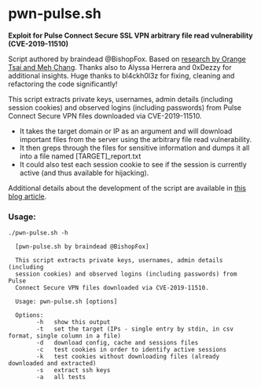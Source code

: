 # pwn-pulse.sh
**Exploit for Pulse Connect Secure SSL VPN arbitrary file read vulnerability (CVE-2019-11510)**

Script authored by braindead @BishopFox. Based on [research by Orange Tsai and Meh Chang](https://blog.orange.tw/2019/09/attacking-ssl-vpn-part-3-golden-pulse-secure-rce-chain.html). Thanks also to Alyssa Herrera and 0xDezzy for additional insights. Huge thanks to bl4ckh0l3z for fixing, cleaning and refactoring the code significantly!

This script extracts private keys, usernames, admin details (including session cookies) and observed logins (including passwords) from Pulse Connect Secure VPN files downloaded via CVE-2019-11510.

* It takes the target domain or IP as an argument and will download important files from the server using the arbitrary file read vulnerability.
* It then greps through the files for sensitive information and dumps it all into a file named [TARGET]_report.txt
* It could also test each session cookie to see if the session is currently active (and thus available for hijacking).

Additional details about the development of the script are available in [this blog article](https://know.bishopfox.com/blog/breaching-the-trusted-perimeter).

### Usage:
```
./pwn-pulse.sh -h

  [pwn-pulse.sh by braindead @BishopFox]

  This script extracts private keys, usernames, admin details (including
  session cookies) and observed logins (including passwords) from Pulse
  Connect Secure VPN files downloaded via CVE-2019-11510.

  Usage: pwn-pulse.sh [options]

  Options:
        -h   show this output
        -t   set the target (IPs - single entry by stdin, in csv format, single column in a file)
        -d   download config, cache and sessions files
        -c   test cookies in order to identify active sessions
        -k   test cookies without downloading files (already downloaded and extracted)
        -s   extract ssh keys
        -a   all tests
        
```

